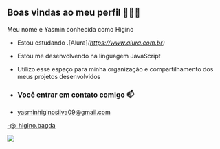 ## Boas vindas ao meu perfil 👅🖕🏼

Meu nome é Yasmin conhecida como Higino

- Estou estudando .[Alura]_(https://www.alura.com.br)_

- Estou me desenvolvendo na linguagem JavaScript

- Utilizo esse espaço para minha organização e compartilhamento dos meus projetos desenvolvidos

- ### Você entrar em contato comigo 📫

- yasminhiginosilva09@gmail.com

-@_higino.bagda

![](https://media1.tenor.com/m/l0muoY71-zQAAAAC/minion-but.gif
)

